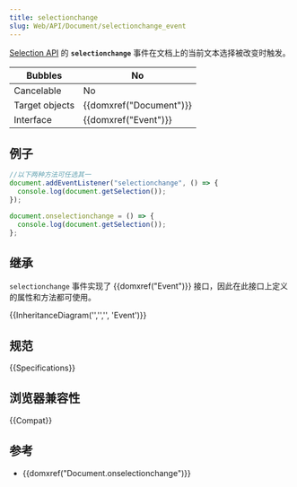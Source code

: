 ```yaml
---
title: selectionchange
slug: Web/API/Document/selectionchange_event
---
```


[Selection API](/zh-CN/docs/Web/API/Selection_API) 的 **`selectionchange`** 事件在文档上的当前文本选择被改变时触发。

| Bubbles        | No                               |
| -------------- | -------------------------------- |
| Cancelable     | No                               |
| Target objects | {{domxref("Document")}} |
| Interface      | {{domxref("Event")}}     |

## 例子

```js
//以下两种方法可任选其一
document.addEventListener("selectionchange", () => {
  console.log(document.getSelection());
});

document.onselectionchange = () => {
  console.log(document.getSelection());
};
```

## 继承

`selectionchange` 事件实现了 {{domxref("Event")}} 接口，因此在此接口上定义的属性和方法都可使用。

{{InheritanceDiagram('','','', 'Event')}}

## 规范

{{Specifications}}

## 浏览器兼容性

{{Compat}}

## 参考

- {{domxref("Document.onselectionchange")}}
